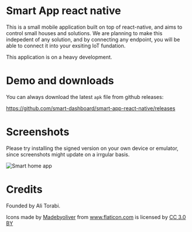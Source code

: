 # Smart App react native

This is a small mobile application built on top of react-native, and aims to control small houses and solutions. We are planning to make this indepedent of any solution, and by connecting 
any endpoint, you will be able to connect it into your exsiting IoT fundation. 

This application is on a heavy development.


# Demo and downloads

You can always download the latest `apk` file from github releases:

https://github.com/smart-dashboard/smart-app-react-native/releases


# Screenshots
Please try installing the signed version on your own device or emulator, since screenshots might update on a irrgular basis.

![Smart home app](screenshot.png "Smart home app")


# Credits

Founded by Ali Torabi.

<div>Icons made by <a href="http://www.flaticon.com/authors/madebyoliver" title="Madebyoliver">Madebyoliver</a> from <a href="http://www.flaticon.com" title="Flaticon">www.flaticon.com</a> is licensed by <a href="http://creativecommons.org/licenses/by/3.0/" title="Creative Commons BY 3.0" target="_blank">CC 3.0 BY</a></div>